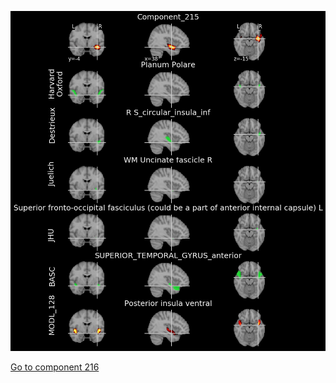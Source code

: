 ![215](preliminary/215.jpg "Component 215")

[Go to component 216](https://parietal-inria.github.io/MODL_atlas/256/216 "Component 216")
